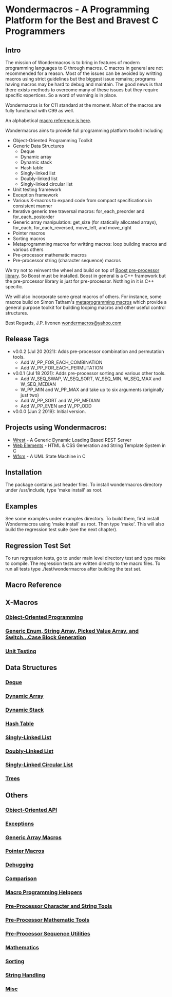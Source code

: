 # Wondermacros - A Programming Platform for the Best and Bravest C Programmers

## Intro

The mission of Wondermacros is to bring in features of modern programming languages to C
through macros.  C macros in general are not recommended for a reason.  Most
of the issues can be avoided by writting macros using strict guidelines but
the biggest issue remains; programs having macros may be hard to debug and
maintain. The good news is that there exists methods to overcome many of these
issues but they require specific expertices. So a word of warning is in place.

Wondermacros is for C11 standard at the moment. Most of the macros are fully
functional with C99 as well.

An alphabetical [macro reference is here](https://github.com/plainC/wondermacros/tree/master/wondermacros/README.md).

Wondermacros aims to provide full programming platform toolkit including
* Object-Oriented Programming Toolkit
* Generic Data Structures
  * Deque
  * Dynamic array
  * Dynamic stack
  * Hash table
  * Singly-linked list
  * Doubly-linked list
  * Singly-linked circular list
* Unit testing framework
* Exception framework
* Various X-macros to expand code from compact specifications in consistent
manner
* Iterative generic tree traversal macros: for_each_preorder and for_each_postorder
* Generic array manipulation: get_size (for statically allocated arrays), for_each, for_each_reversed, move_left, and move_right
* Pointer macros
* Sorting macros
* Metaprogramming macros for writting macros: loop building macros and various others
* Pre-processor mathematic macros
* Pre-processor string (character sequence) macros

We try not to reinvent the wheel and build on top of [Boost pre-processor
library](https://www.boost.org/doc/libs/1_67_0/libs/preprocessor/doc/index.html).
So Boost must be installed. Boost in general is a C++ framework but the pre-processor
library is just for pre-processor. Nothing in it is C++ specific.

We will also incorporate some great macros of others. For instance, some
macros build on Simon Tatham's [metaprogramming macros](https://www.chiark.greenend.org.uk/~sgtatham/mp/)
which provide a general purpose toolkit for building looping macros and other useful
control structures.

Best Regards,
J.P. Iivonen <wondermacros@yahoo.com>

## Release Tags

* v0.0.2 (Jul 20 2021): Adds pre-processor combination and permutation tools.
  * Add W_PP_FOR_EACH_COMBINATION
  * Add W_PP_FOR_EACH_PERMUTATION
* v0.0.1 (Jul 18 2021): Adds pre-processor sorting and various other tools.
  * Add W_SEQ_SWAP, W_SEQ_SORT, W_SEQ_MIN, W_SEQ_MAX and W_SEQ_MEDIAN
  * W_PP_MIN and W_PP_MAX and take up to six arguments (originally just two)
  * Add W_PP_SORT and W_PP_MEDIAN
  * Add W_PP_EVEN and W_PP_ODD
* v0.0.0 (Jun 2 2019): Initial version.

## Projects using Wondermacros:
* [Wrest](https://github.com/plainC/wrest) - A Generic Dynamic Loading Based REST Server
* [Web Elements](https://github.com/plainC/web_elements) - HTML & CSS Generation and String Template System in C
* [Wfsm](https://github.com/plainC/wfsm) - A UML State Machine in C

## Installation

The package contains just header files. To install wondermacros directory
under /usr/include, type 'make install' as root.

## Examples

See some examples under examples directory. To build them, first install
Wondermacros using 'make install' as root.  Then type 'make'. This will also
build the regression test suite (see the next chapter).


## Regression Test Set

To run regression tests, go to under main level directory test and type make
to compile. The regression tests are written directly to the macro files.
To run all tests type ./test/wondermacros after building the test set.


## Macro Reference

## X-Macros
### [Object-Oriented Programming](https://github.com/plainC/wondermacros/blob/master/docs/objects.md)
### [Generic Enum, String Array, Picked Value Array, and Switch...Case Block Generation](https://github.com/plainC/wondermacros/blob/master/docs/generic_x.md)
### [Unit Testing](https://github.com/plainC/wondermacros/blob/master/docs/test.md)
## Data Structures
### [Deque](https://github.com/plainC/wondermacros/blob/master/docs/deque.md)
### [Dynamic Array](https://github.com/plainC/wondermacros/blob/master/docs/dynamic_array.md)
### [Dynamic Stack](https://github.com/plainC/wondermacros/blob/master/docs/dynamic_stack.md)
### [Hash Table](https://github.com/plainC/wondermacros/blob/master/docs/hash_table.md)
### [Singly-Linked List](https://github.com/plainC/wondermacros/blob/master/docs/slist.md)
### [Doubly-Linked List](https://github.com/plainC/wondermacros/blob/master/docs/dlist.md)
### [Singly-Linked Circular List](https://github.com/plainC/wondermacros/blob/master/docs/cslist.md)
### [Trees](https://github.com/plainC/wondermacros/blob/master/docs/tree.md)

## Others
### [Object-Oriented API](https://github.com/plainC/wondermacros/blob/master/docs/object_api.md)
### [Exceptions](https://github.com/plainC/wondermacros/blob/master/docs/exceptions.md)
### [Generic Array Macros](https://github.com/plainC/wondermacros/blob/master/docs/array.md)
### [Pointer Macros](https://github.com/plainC/wondermacros/blob/master/docs/pointer.md)
### [Debugging](https://github.com/plainC/wondermacros/blob/master/docs/debug.md)
### [Comparison](https://github.com/plainC/wondermacros/blob/master/docs/comparison.md)
### [Macro Programming Helppers](https://github.com/plainC/wondermacros/blob/master/docs/meta.md)
### [Pre-Processor Character and String Tools](https://github.com/plainC/wondermacros/blob/master/docs/pp_char.md)
### [Pre-Processor Mathematic Tools](https://github.com/plainC/wondermacros/blob/master/docs/pp_math.md)
### [Pre-Processor Sequence Utilities](https://github.com/plainC/wondermacros/blob/master/docs/seq.md)
### [Mathematics](https://github.com/plainC/wondermacros/blob/master/docs/math.md)
### [Sorting](https://github.com/plainC/wondermacros/blob/master/docs/sorting.md)
### [String Handling](https://github.com/plainC/wondermacros/blob/master/docs/string.md)
### [Misc](https://github.com/plainC/wondermacros/blob/master/docs/misc.md)
